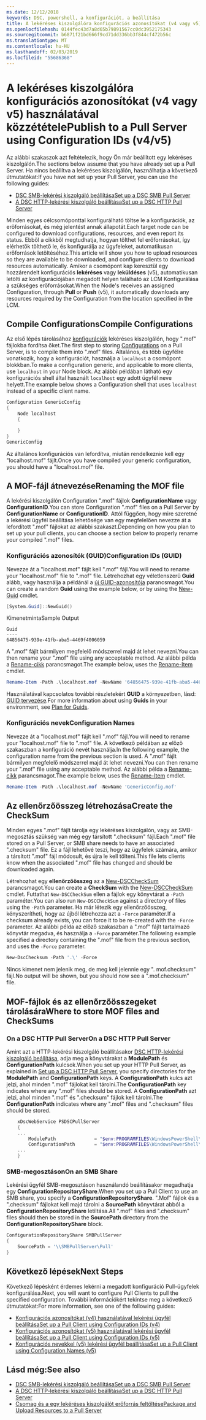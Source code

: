 ```yaml
---
ms.date: 12/12/2018
keywords: DSC, powershell, a konfigurációt, a beállítása
title: A lekéréses kiszolgálóra konfigurációs azonosítókat (v4 vagy v5) használatával közzététele
ms.openlocfilehash: 0144fec43d7a8d65b79891567cc0dc3952175343
ms.sourcegitcommit: b6871f21bd666f9cd71dd336bb3f844cf472b56c
ms.translationtype: MT
ms.contentlocale: hu-HU
ms.lasthandoff: 02/03/2019
ms.locfileid: "55686368"
---
```

# <a name="publish-to-a-pull-server-using-configuration-ids-v4v5"></a><span data-ttu-id="e088c-103">A lekéréses kiszolgálóra konfigurációs azonosítókat (v4 vagy v5) használatával közzététele</span><span class="sxs-lookup"><span data-stu-id="e088c-103">Publish to a Pull Server using Configuration IDs (v4/v5)</span></span>

<span data-ttu-id="e088c-104">Az alábbi szakaszok azt feltételezik, hogy Ön már beállított egy lekéréses kiszolgálón.</span><span class="sxs-lookup"><span data-stu-id="e088c-104">The sections below assume that you have already set up a Pull Server.</span></span> <span data-ttu-id="e088c-105">Ha nincs beállítva a lekéréses kiszolgálón, használhatja a következő útmutatókat:</span><span class="sxs-lookup"><span data-stu-id="e088c-105">If you have not set up your Pull Server, you can use the following guides:</span></span>

- [<span data-ttu-id="e088c-106">DSC SMB-lekérési kiszolgáló beállítása</span><span class="sxs-lookup"><span data-stu-id="e088c-106">Set up a DSC SMB Pull Server</span></span>](pullServerSmb.md)
- [<span data-ttu-id="e088c-107">A DSC HTTP-lekérési kiszolgáló beállítása</span><span class="sxs-lookup"><span data-stu-id="e088c-107">Set up a DSC HTTP Pull Server</span></span>](pullServer.md)

<span data-ttu-id="e088c-108">Minden egyes célcsomóponttal konfigurálható töltse le a konfigurációk, az erőforrásokat, és még jelentést annak állapotát.</span><span class="sxs-lookup"><span data-stu-id="e088c-108">Each target node can be configured to download configurations, resources, and even report its status.</span></span> <span data-ttu-id="e088c-109">Ebből a cikkből megtudhatja, hogyan tölthet fel erőforrásokat, így elérhetők tölthető le, és konfigurálja az ügyfeleket, automatikusan erőforrások letöltéséhez.</span><span class="sxs-lookup"><span data-stu-id="e088c-109">This article will show you how to upload resources so they are available to be downloaded, and configure clients to download resources automatically.</span></span> <span data-ttu-id="e088c-110">Amikor a csomópont kap keresztül egy hozzárendelt konfigurációs **lekéréses** vagy **leküldéses** (v5), automatikusan letölti az konfigurációjában megadott helyen található az LCM Konfigurálása a szükséges erőforrásokat.</span><span class="sxs-lookup"><span data-stu-id="e088c-110">When the Node's receives an assigned Configuration, through **Pull** or **Push** (v5), it automatically downloads any resources required by the Configuration from the location specified in the LCM.</span></span>

## <a name="compile-configurations"></a><span data-ttu-id="e088c-111">Compile Configurations</span><span class="sxs-lookup"><span data-stu-id="e088c-111">Compile Configurations</span></span>

<span data-ttu-id="e088c-112">Az első lépés tárolásához [konfigurációk](../configurations/configurations.md) lekéréses kiszolgálón, hogy ".mof" fájlokba fordítsa őket.</span><span class="sxs-lookup"><span data-stu-id="e088c-112">The first step to storing [Configurations](../configurations/configurations.md) on a Pull Server, is to compile them into ".mof" files.</span></span> <span data-ttu-id="e088c-113">Általános, és több ügyfélre vonatkozik, hogy a konfigurációt, használja a `localhost` a csomópont blokkban.</span><span class="sxs-lookup"><span data-stu-id="e088c-113">To make a configuration generic, and applicable to more clients, use `localhost` in your Node block.</span></span> <span data-ttu-id="e088c-114">Az alábbi példában látható egy konfigurációs shell által használt `localhost` egy adott ügyfél neve helyett.</span><span class="sxs-lookup"><span data-stu-id="e088c-114">The example below shows a Configuration shell that uses `localhost` instead of a specific client name.</span></span>

```powershell
Configuration GenericConfig
{
    Node localhost
    {

    }
}
GenericConfig
```

<span data-ttu-id="e088c-115">Az általános konfigurációs van lefordítva, miután rendelkeznie kell egy "localhost.mof" fájlt.</span><span class="sxs-lookup"><span data-stu-id="e088c-115">Once you have compiled your generic configuration, you should have a "localhost.mof" file.</span></span>

## <a name="renaming-the-mof-file"></a><span data-ttu-id="e088c-116">A MOF-fájl átnevezése</span><span class="sxs-lookup"><span data-stu-id="e088c-116">Renaming the MOF file</span></span>

<span data-ttu-id="e088c-117">A lekérési kiszolgálón Configuration ".mof" fájlok **ConfigurationName** vagy **ConfigurationID**.</span><span class="sxs-lookup"><span data-stu-id="e088c-117">You can store Configuration ".mof" files on a Pull Server by **ConfigurationName** or **ConfigurationID**.</span></span> <span data-ttu-id="e088c-118">Attól függően, hogy mire szeretné a lekérési ügyfél beállítása lehetősége van egy megfelelően nevezze át a lefordított ".mof" fájlokat az alábbi szakaszt.</span><span class="sxs-lookup"><span data-stu-id="e088c-118">Depending on how you plan to set up your pull clients, you can choose a section below to properly rename your compiled ".mof" files.</span></span>

### <a name="configuration-ids-guid"></a><span data-ttu-id="e088c-119">Konfigurációs azonosítók (GUID)</span><span class="sxs-lookup"><span data-stu-id="e088c-119">Configuration IDs (GUID)</span></span>

<span data-ttu-id="e088c-120">Nevezze át a "localhost.mof" fájlt kell "<GUID>.mof" fájl.</span><span class="sxs-lookup"><span data-stu-id="e088c-120">You will need to rename your "localhost.mof" file to "<GUID>.mof" file.</span></span> <span data-ttu-id="e088c-121">Létrehozhat egy véletlenszerű **Guid** alább, vagy használja a példánál a [új GUID-azonosítója](/powershell/module/microsoft.powershell.utility/new-guid) parancsmagot.</span><span class="sxs-lookup"><span data-stu-id="e088c-121">You can create a random **Guid** using the example below, or by using the [New-Guid](/powershell/module/microsoft.powershell.utility/new-guid) cmdlet.</span></span>

```powershell
[System.Guid]::NewGuid()
```

<span data-ttu-id="e088c-122">Kimenetminta</span><span class="sxs-lookup"><span data-stu-id="e088c-122">Sample Output</span></span>

```output
Guid
----
64856475-939e-41fb-aba5-4469f4006059
```

<span data-ttu-id="e088c-123">A ".mof" fájlt bármilyen megfelelő módszerrel majd át lehet nevezni.</span><span class="sxs-lookup"><span data-stu-id="e088c-123">You can then rename your ".mof" file using any acceptable method.</span></span> <span data-ttu-id="e088c-124">Az alábbi példa a [Rename-cikk](/powershell/module/microsoft.powershell.management/rename-item) parancsmagot.</span><span class="sxs-lookup"><span data-stu-id="e088c-124">The example below, uses the [Rename-Item](/powershell/module/microsoft.powershell.management/rename-item) cmdlet.</span></span>

```powershell
Rename-Item -Path .\localhost.mof -NewName '64856475-939e-41fb-aba5-4469f4006059.mof'
```

<span data-ttu-id="e088c-125">Használatával kapcsolatos további részletekért **GUID** a környezetben, lásd: [GUID tervezése](/powershell/dsc/secureserver#guids).</span><span class="sxs-lookup"><span data-stu-id="e088c-125">For more information about using **Guids** in your environment, see [Plan for Guids](/powershell/dsc/secureserver#guids).</span></span>

### <a name="configuration-names"></a><span data-ttu-id="e088c-126">Konfigurációs nevek</span><span class="sxs-lookup"><span data-stu-id="e088c-126">Configuration Names</span></span>

<span data-ttu-id="e088c-127">Nevezze át a "localhost.mof" fájlt kell "<Configuration Name>.mof" fájl.</span><span class="sxs-lookup"><span data-stu-id="e088c-127">You will need to rename your "localhost.mof" file to "<Configuration Name>.mof" file.</span></span> <span data-ttu-id="e088c-128">A következő példában az előző szakaszban a konfiguráció nevét használja.</span><span class="sxs-lookup"><span data-stu-id="e088c-128">In the following example, the configuration name from the previous section is used.</span></span> <span data-ttu-id="e088c-129">A ".mof" fájlt bármilyen megfelelő módszerrel majd át lehet nevezni.</span><span class="sxs-lookup"><span data-stu-id="e088c-129">You can then rename your ".mof" file using any acceptable method.</span></span> <span data-ttu-id="e088c-130">Az alábbi példa a [Rename-cikk](/powershell/module/microsoft.powershell.management/rename-item) parancsmagot.</span><span class="sxs-lookup"><span data-stu-id="e088c-130">The example below, uses the [Rename-Item](/powershell/module/microsoft.powershell.management/rename-item) cmdlet.</span></span>

```powershell
Rename-Item -Path .\localhost.mof -NewName 'GenericConfig.mof'
```

## <a name="create-the-checksum"></a><span data-ttu-id="e088c-131">Az ellenőrzőösszeg létrehozása</span><span class="sxs-lookup"><span data-stu-id="e088c-131">Create the CheckSum</span></span>

<span data-ttu-id="e088c-132">Minden egyes ".mof" fájlt tárolja egy lekéréses kiszolgálón, vagy az SMB-megosztás szükség van még egy társított ".checksum" fájl.</span><span class="sxs-lookup"><span data-stu-id="e088c-132">Each ".mof" file stored on a Pull Server, or SMB share needs to have an associated ".checksum" file.</span></span> <span data-ttu-id="e088c-133">Ez a fájl lehetővé teszi, hogy az ügyfelek számára, amikor a társított ".mof" fájl módosult, és újra le kell tölteni.</span><span class="sxs-lookup"><span data-stu-id="e088c-133">This file lets clients know when the associated ".mof" file has changed and should be downloaded again.</span></span>

<span data-ttu-id="e088c-134">Létrehozhat egy **ellenőrzőösszeg** az a [New-DSCCheckSum](/powershell/module/psdesiredstateconfiguration/new-dscchecksum) parancsmagot.</span><span class="sxs-lookup"><span data-stu-id="e088c-134">You can create a **CheckSum** with the [New-DSCCheckSum](/powershell/module/psdesiredstateconfiguration/new-dscchecksum) cmdlet.</span></span> <span data-ttu-id="e088c-135">Futtathat `New-DSCCheckSum` ellen a fájlok egy könyvtárat a `-Path` paraméter.</span><span class="sxs-lookup"><span data-stu-id="e088c-135">You can also run `New-DSCCheckSum` against a directory of files using the `-Path` parameter.</span></span> <span data-ttu-id="e088c-136">Ha már létezik egy ellenőrzőösszeg, kényszerítheti, hogy az újból létrehozza azt a `-Force` paraméter.</span><span class="sxs-lookup"><span data-stu-id="e088c-136">If a checksum already exists, you can force it to be re-created with the `-Force` parameter.</span></span> <span data-ttu-id="e088c-137">Az alábbi példa az előző szakaszban a ".mof" fájlt tartalmazó könyvtár megadva, és használja a `-Force` paraméter.</span><span class="sxs-lookup"><span data-stu-id="e088c-137">The following example specified a directory containing the ".mof" file from the previous section, and uses the `-Force` parameter.</span></span>

```powershell
New-DscChecksum -Path '.\' -Force
```

<span data-ttu-id="e088c-138">Nincs kimenet nem jelenik meg, de meg kell jelennie egy "<GUID or Configuration Name>. mof.checksum" fájl.</span><span class="sxs-lookup"><span data-stu-id="e088c-138">No output will be shown, but you should now see a "<GUID or Configuration Name>.mof.checksum" file.</span></span>

## <a name="where-to-store-mof-files-and-checksums"></a><span data-ttu-id="e088c-139">MOF-fájlok és az ellenőrzőösszegeket tárolására</span><span class="sxs-lookup"><span data-stu-id="e088c-139">Where to store MOF files and CheckSums</span></span>

### <a name="on-a-dsc-http-pull-server"></a><span data-ttu-id="e088c-140">On a DSC HTTP Pull Server</span><span class="sxs-lookup"><span data-stu-id="e088c-140">On a DSC HTTP Pull Server</span></span>

<span data-ttu-id="e088c-141">Amint azt a HTTP-lekérési kiszolgáló beállításakor [DSC HTTP-lekérési kiszolgáló beállítása](pullServer.md), adja meg a könyvtárakat a **ModulePath** és **ConfigurationPath** kulcsok.</span><span class="sxs-lookup"><span data-stu-id="e088c-141">When you set up your HTTP Pull Server, as explained in [Set up a DSC HTTP Pull Server](pullServer.md), you specify directories for the **ModulePath** and **ConfigurationPath** keys.</span></span> <span data-ttu-id="e088c-142">A **ConfigurationPath** kulcs azt jelzi, ahol minden ".mof" fájlokat kell tárolni.</span><span class="sxs-lookup"><span data-stu-id="e088c-142">The **ConfigurationPath** key indicates where any ".mof" files should be stored.</span></span> <span data-ttu-id="e088c-143">A **ConfigurationPath** azt jelzi, ahol minden ".mof" és ".checksum" fájlok kell tárolni.</span><span class="sxs-lookup"><span data-stu-id="e088c-143">The **ConfigurationPath** indicates where any ".mof" files and ".checksum" files should be stored.</span></span>

```powershell
    xDscWebService PSDSCPullServer
    {
    ...
        ModulePath              = "$env:PROGRAMFILES\WindowsPowerShell\DscService\Modules"
        ConfigurationPath       = "$env:PROGRAMFILES\WindowsPowerShell\DscService\Configuration"
    ...
    }

```

### <a name="on-an-smb-share"></a><span data-ttu-id="e088c-144">SMB-megosztáson</span><span class="sxs-lookup"><span data-stu-id="e088c-144">On an SMB Share</span></span>

<span data-ttu-id="e088c-145">Lekérési ügyfél SMB-megosztáson használandó beállításakor megadhatja egy **ConfigurationRepositoryShare**.</span><span class="sxs-lookup"><span data-stu-id="e088c-145">When you set up a Pull Client to use an SMB share, you specify a **ConfigurationRepositoryShare**.</span></span> <span data-ttu-id="e088c-146">".Mof" fájlok és a ".checksum" fájlokat kell majd tárolni a **SourcePath** könyvtárat abból a **ConfigurationRepositoryShare** letiltása.</span><span class="sxs-lookup"><span data-stu-id="e088c-146">All ".mof" files and ".checksum" files should then be stored in the **SourcePath** directory from the **ConfigurationRepositoryShare** block.</span></span>

```powershell
ConfigurationRepositoryShare SMBPullServer
{
    SourcePath = '\\SMBPullServer\Pull'
}
```

## <a name="next-steps"></a><span data-ttu-id="e088c-147">Következő lépések</span><span class="sxs-lookup"><span data-stu-id="e088c-147">Next Steps</span></span>

<span data-ttu-id="e088c-148">Következő lépésként érdemes lekérni a megadott konfiguráció Pull-ügyfelek konfigurálása.</span><span class="sxs-lookup"><span data-stu-id="e088c-148">Next, you will want to configure Pull Clients to pull the specified configuration.</span></span> <span data-ttu-id="e088c-149">További információkért tekintse meg a következő útmutatókat:</span><span class="sxs-lookup"><span data-stu-id="e088c-149">For more information, see one of the following guides:</span></span>

- [<span data-ttu-id="e088c-150">Konfigurációs azonosítókat (v4) használatával lekérési ügyfél beállítása</span><span class="sxs-lookup"><span data-stu-id="e088c-150">Set up a Pull Client using Configuration IDs (v4)</span></span>](pullClientConfigId4.md)
- [<span data-ttu-id="e088c-151">Konfigurációs azonosítókat (v5) használatával lekérési ügyfél beállítása</span><span class="sxs-lookup"><span data-stu-id="e088c-151">Set up a Pull Client using Configuration IDs (v5)</span></span>](pullClientConfigId.md)
- [<span data-ttu-id="e088c-152">Konfigurációs nevekkel (v5) lekérési ügyfél beállítása</span><span class="sxs-lookup"><span data-stu-id="e088c-152">Set up a Pull Client using Configuration Names (v5)</span></span>](pullClientConfigNames.md)

## <a name="see-also"></a><span data-ttu-id="e088c-153">Lásd még:</span><span class="sxs-lookup"><span data-stu-id="e088c-153">See also</span></span>

- [<span data-ttu-id="e088c-154">DSC SMB-lekérési kiszolgáló beállítása</span><span class="sxs-lookup"><span data-stu-id="e088c-154">Set up a DSC SMB Pull Server</span></span>](pullServerSmb.md)
- [<span data-ttu-id="e088c-155">A DSC HTTP-lekérési kiszolgáló beállítása</span><span class="sxs-lookup"><span data-stu-id="e088c-155">Set up a DSC HTTP Pull Server</span></span>](pullServer.md)
- [<span data-ttu-id="e088c-156">Csomag és a egy lekéréses kiszolgálót erőforrás feltöltése</span><span class="sxs-lookup"><span data-stu-id="e088c-156">Package and Upload Resources to a Pull Server</span></span>](package-upload-resources.md)
